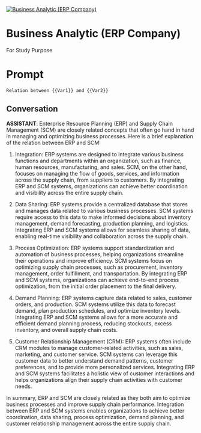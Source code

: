 
[![Business Analytic (ERP Company)](https://flow-prompt-covers.s3.us-west-1.amazonaws.com/icon/Minimalist/i9.png)]()
# Business Analytic (ERP Company) 
For Study Purpose

# Prompt

```
Relation between {{Var1}} and {{Var2}}
```

## Conversation

**ASSISTANT**: Enterprise Resource Planning (ERP) and Supply Chain Management (SCM) are closely related concepts that often go hand in hand in managing and optimizing business processes. Here is a brief explanation of the relation between ERP and SCM:



1. Integration: ERP systems are designed to integrate various business functions and departments within an organization, such as finance, human resources, manufacturing, and sales. SCM, on the other hand, focuses on managing the flow of goods, services, and information across the supply chain, from suppliers to customers. By integrating ERP and SCM systems, organizations can achieve better coordination and visibility across the entire supply chain.



2. Data Sharing: ERP systems provide a centralized database that stores and manages data related to various business processes. SCM systems require access to this data to make informed decisions about inventory management, demand forecasting, production planning, and logistics. Integrating ERP and SCM systems allows for seamless sharing of data, enabling real-time visibility and collaboration across the supply chain.



3. Process Optimization: ERP systems support standardization and automation of business processes, helping organizations streamline their operations and improve efficiency. SCM systems focus on optimizing supply chain processes, such as procurement, inventory management, order fulfillment, and transportation. By integrating ERP and SCM systems, organizations can achieve end-to-end process optimization, from the initial order placement to the final delivery.



4. Demand Planning: ERP systems capture data related to sales, customer orders, and production. SCM systems utilize this data to forecast demand, plan production schedules, and optimize inventory levels. Integrating ERP and SCM systems allows for a more accurate and efficient demand planning process, reducing stockouts, excess inventory, and overall supply chain costs.



5. Customer Relationship Management (CRM): ERP systems often include CRM modules to manage customer-related activities, such as sales, marketing, and customer service. SCM systems can leverage this customer data to better understand demand patterns, customer preferences, and to provide more personalized services. Integrating ERP and SCM systems facilitates a holistic view of customer interactions and helps organizations align their supply chain activities with customer needs.



In summary, ERP and SCM are closely related as they both aim to optimize business processes and improve supply chain performance. Integration between ERP and SCM systems enables organizations to achieve better coordination, data sharing, process optimization, demand planning, and customer relationship management across the entire supply chain.


